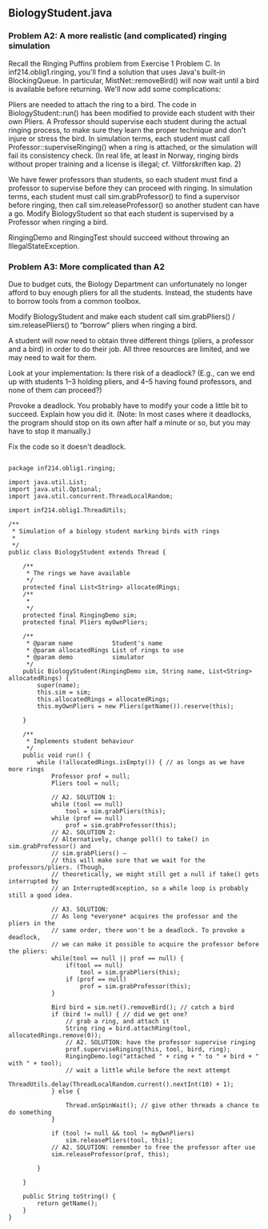 ## BiologyStudent.java

### Problem A2: A more realistic (and complicated) ringing simulation
Recall the Ringing Puffins problem from Exercise 1 Problem C. In inf214.oblig1.ringing, you'll find a solution that uses Java's built-in BlockingQueue. In particular, MistNet::removeBird() will now wait until a bird is available before returning. We'll now add some complications:


Pliers are needed to attach the ring to a bird. The code in BiologyStudent::run() has been modified to provide each student with their own Pliers.
A Professor should supervise each student during the actual ringing process, to make sure they learn the proper technique and don't injure or stress the bird. In simulation terms, each student must call Professor::superviseRinging() when a ring is attached, or the simulation will fail its consistency check. (In real life, at least in Norway, ringing birds without proper training and a license is illegal; cf. Viltforskriften kap. 2)

We have fewer professors than students, so each student must find a professor to supervise before they can proceed with ringing. In simulation terms, each student must call sim.grabProfessor() to find a supervisor before ringing, then call sim.releaseProfessor() so another student can have a go.
Modify BiologyStudent so that each student is supervised by a Professor when ringing a bird.

RingingDemo and RingingTest should succeed without throwing an IllegalStateException.


### Problem A3: More complicated than A2
Due to budget cuts, the Biology Department can unfortunately no longer afford to buy enough pliers for all the students. Instead, the students have to borrow tools from a common toolbox.

Modify BiologyStudent and make each student call sim.grabPliers() / sim.releasePliers() to “borrow“ pliers when ringing a bird.

A student will now need to obtain three different things (pliers, a professor and a bird) in order to do their job. All three resources are limited, and we may need to wait for them.


Look at your implementation: Is there risk of a deadlock? (E.g., can we end up with students 1–3 holding pliers, and 4–5 having found professors, and none of them can proceed?)

Provoke a deadlock. You probably have to modify your code a little bit to succeed. Explain how you did it. (Note: In most cases where it deadlocks, the program should stop on its own after half a minute or so, but you may have to stop it manually.)

Fix the code so it doesn't deadlock.

```

package inf214.oblig1.ringing;

import java.util.List;
import java.util.Optional;
import java.util.concurrent.ThreadLocalRandom;

import inf214.oblig1.ThreadUtils;

/**
 * Simulation of a biology student marking birds with rings
 *
 */
public class BiologyStudent extends Thread {

	/**
	 * The rings we have available
	 */
	protected final List<String> allocatedRings;
	/**
	 * 
	 */
	protected final RingingDemo sim;
	protected final Pliers myOwnPliers;

	/**
	 * @param name           Student's name
	 * @param allocatedRings List of rings to use
	 * @param demo           simulator
	 */
	public BiologyStudent(RingingDemo sim, String name, List<String> allocatedRings) {
		super(name);
		this.sim = sim;
		this.allocatedRings = allocatedRings;
		this.myOwnPliers = new Pliers(getName()).reserve(this);

	}

	/**
	 * Implements student behaviour
	 */
	public void run() {
		while (!allocatedRings.isEmpty()) { // as longs as we have more rings
			Professor prof = null;
			Pliers tool = null;

			// A2. SOLUTION 1:
			while (tool == null)
				tool = sim.grabPliers(this);
			while (prof == null)
				prof = sim.grabProfessor(this);
			// A2. SOLUTION 2:
			// Alternatively, change poll() to take() in sim.grabProfessor() and
			// sim.grabPliers() –
			// this will make sure that we wait for the professors/pliers. (Though,
			// theoretically, we might still get a null if take() gets interrupted by
			// an InterruptedException, so a while loop is probably still a good idea.

			// A3. SOLUTION:
			// As long *everyone* acquires the professor and the pliers in the
			// same order, there won't be a deadlock. To provoke a deadlock,
			// we can make it possible to acquire the professor before the pliers:
			while(tool == null || prof == null) {
				if(tool == null)
					tool = sim.grabPliers(this);
				if (prof == null)
					prof = sim.grabProfessor(this);	
			}

			Bird bird = sim.net().removeBird(); // catch a bird
			if (bird != null) { // did we get one?
				// grab a ring, and attach it
				String ring = bird.attachRing(tool, allocatedRings.remove(0));
				// A2. SOLUTION: have the professor supervise ringing
				prof.superviseRinging(this, tool, bird, ring);
				RingingDemo.log("attached " + ring + " to " + bird + " with " + tool);
				// wait a little while before the next attempt
				ThreadUtils.delay(ThreadLocalRandom.current().nextInt(10) + 1);
			} else {

				Thread.onSpinWait(); // give other threads a chance to do something
			}

			if (tool != null && tool != myOwnPliers)
				sim.releasePliers(tool, this);
			// A2. SOLUTION: remember to free the professor after use
			sim.releaseProfessor(prof, this);

		}

	}

	public String toString() {
		return getName();
	}
}


```